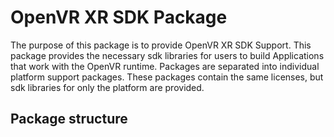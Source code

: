 # OpenVR XR SDK Package

The purpose of this package is to provide OpenVR XR SDK Support. This package provides the necessary sdk libraries for users to build Applications that work with the OpenVR runtime.
Packages are separated into individual platform support packages. These packages contain the same licenses, but sdk libraries for only the platform are provided.

## Package structure

```

```
